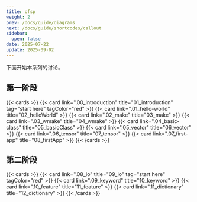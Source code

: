 ```yaml
---
title: ofsp
weight: 2
prev: /docs/guide/diagrams
next: /docs/guide/shortcodes/callout
sidebar:
  open: false
date: 2025-07-22
update: 2025-09-02
---
```


下面开始本系列的讨论。

## 第一阶段

{{< cards >}}
  {{< card link=".00_introduction" title="01_introduction" tag="start here" tagColor="red" >}}
  {{< card link=".01_hello-world" title="02_helloWorld" >}}
  {{< card link=".02_make" title="03_make" >}}
  {{< card link=".03_wmake" title="04_wmake" >}}
  {{< card link=".04_basic-class" title="05_basicClass" >}}
  {{< card link=".05_vector" title="06_vector" >}}
  {{< card link=".06_tensor" title="07_tensor" >}}
  {{< card link=".07_first-app" title="08_firstApp" >}}
{{< /cards >}}

## 第二阶段

{{< cards >}}
  {{< card link=".08_io" title="09_io" tag="start here" tagColor="red" >}}
  {{< card link=".09_keyword" title="10_keyword" >}}
  {{< card link=".10_feature" title="11_feature" >}}
  {{< card link=".11_dictionary" title="12_dictionary" >}}
{{< /cards >}}

